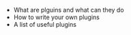 - What are plguins and what can they do
- How to write your own plugins
- A list of useful plugins

[browserify]: https://github.com/substack/node-browserify
[depsify]: https://github.com/reducejs/depsify

